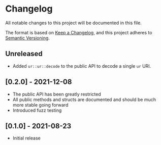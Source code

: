 # Changelog
All notable changes to this project will be documented in this file.

The format is based on [Keep a Changelog](https://keepachangelog.com/en/1.0.0/),
and this project adheres to [Semantic Versioning](https://semver.org/spec/v2.0.0.html).

## Unreleased
 - Added `ur::ur::decode` to the public API to decode a single `ur` URI.

## [0.2.0] - 2021-12-08
 - The public API has been greatly restricted
 - All public methods and structs are documented and should be much more stable going forward
 - Introduced fuzz testing

## [0.1.0] - 2021-08-23
 - Initial release